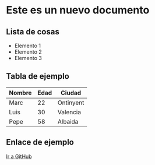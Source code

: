 # Este es un nuevo documento

## Lista de cosas
- Elemento 1
- Elemento 2
- Elemento 3

## Tabla de ejemplo
| Nombre | Edad | Ciudad |
|--------|------|--------|
| Marc    | 22   | Ontinyent |
| Luis   | 30   | Valencia |
| Pepe  |  58  |  Albaida  |

## Enlace de ejemplo
[Ir a GitHub](https://github.com)
